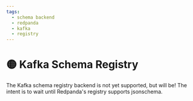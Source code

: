 ```yaml
---
tags:
  - schema backend
  - redpanda
  - kafka
  - registry
---
```


# 🟡 Kafka Schema Registry

The Kafka schema registry backend is not yet supported, but will be! The intent is to wait until Redpanda's registry supports jsonschema.
